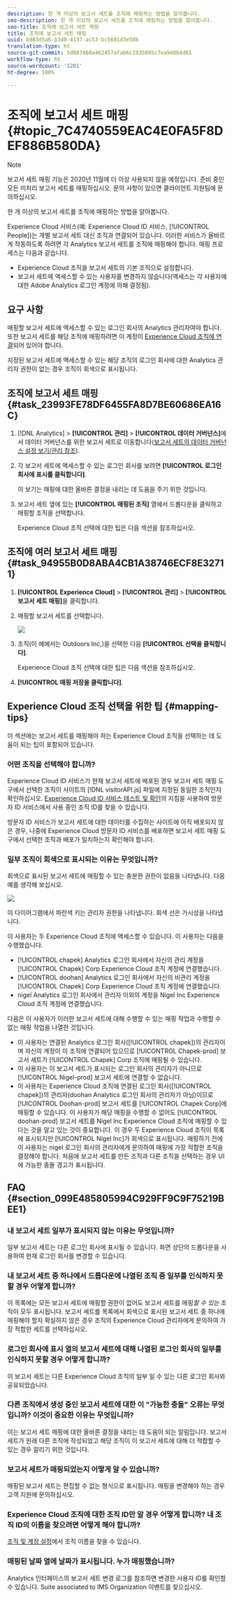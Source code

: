 ```yaml
---
description: 한 개 이상의 보고서 세트를 조직에 매핑하는 방법을 알아봅니다.
seo-description: 한 개 이상의 보고서 세트를 조직에 매핑하는 방법을 알아봅니다.
seo-title: 조직에 보고서 세트 매핑
title: 조직에 보고서 세트 매핑
uuid: b983d5a6-b3d0-4137-ac53-bc5681d3e58b
translation-type: ht
source-git-commit: 5d987d60a462457afab6c1935095c7ea948b4d65
workflow-type: ht
source-wordcount: '1201'
ht-degree: 100%

---
```



# 조직에 보고서 세트 매핑 {#topic_7C4740559EAC4E0FA5F8DEF886B580DA}

>[!NOTE]
>
>보고서 세트 매핑 기능은 2020년 11월에 더 이상 사용되지 않을 예정입니다. 준비 중인 모든 미처리 보고서 세트를 매핑하십시오. 문의 사항이 있으면 클라이언트 지원팀에 문의하십시오.

한 개 이상의 보고서 세트를 조직에 매핑하는 방법을 알아봅니다.

<!-- May 5 2020: This feature will likely be deprecated in Nov 2020. Any users with outstanding report suites that are not mapped will have 6 months to map their RS. -->

Experience Cloud 서비스(예: Experience Cloud ID 서비스, [!UICONTROL People])는 개별 보고서 세트 대신 조직과 연결되어 있습니다. 이러한 서비스가 올바르게 작동하도록 하려면 각 Analytics 보고서 세트를 조직에 매핑해야 합니다. 매핑 프로세스는 다음과 같습니다.

* Experience Cloud 조직을 보고서 세트의 기본 조직으로 설정합니다.
* 보고서 세트에 액세스할 수 있는 사용자를 변경하지 않습니다(액세스는 각 사용자에 대한 Adobe Analytics 로그인 계정에 의해 결정됨).

## 요구 사항

매핑할 보고서 세트에 액세스할 수 있는 로그인 회사의 Analytics 관리자여야 합니다. 또한 보고서 세트를 해당 조직에 매핑하려면 이 계정이 [Experience Cloud 조직에 연결](../admin-getting-started/organizations.md#topic_C31CB834F109465A82ED57FF0563B3F1)되어 있어야 합니다.

지정된 보고서 세트에 액세스할 수 있는 해당 조직의 로그인 회사에 대한 Analytics 관리자 권한이 없는 경우 조직이 회색으로 표시됩니다.

## 조직에 보고서 세트 매핑 {#task_23993FE78DF6455FA8D7BE60686EA16C}

1. [!DNL Analytics] > **[!UICONTROL 관리]** > **[!UICONTROL 데이터 거버넌스]**&#x200B;에서 데이터 거버넌스를 위한 보고서 세트로 이동합니다([보고서 세트의 데이터 거버넌스 설정 보기/관리 참조](https://docs.adobe.com/help/ko-KR/analytics/admin/data-governance/gdpr-view-settings.html)).

1. 각 보고서 세트에 액세스할 수 있는 로그인 회사를 보려면 **[!UICONTROL 로그인 회사에 표시를 클릭합니다]**.

   이 보기는 매핑에 대한 올바른 결정을 내리는 데 도움을 주기 위한 것입니다.

1. 보고서 세트 옆에 있는 **[!UICONTROL 매핑된 조직]** 열에서 드롭다운을 클릭하고 매핑할 조직을 선택합니다.

   Experience Cloud 조직 선택에 대한 팁은 다음 섹션을 참조하십시오.

## 조직에 여러 보고서 세트 매핑 {#task_94955B0D8ABA4CB1A38746ECF8E32711}

1. **[!UICONTROL Experience Cloud]** > **[!UICONTROL 관리]** > **[!UICONTROL 보고서 세트 매핑]**&#x200B;을 클릭합니다.

1. 매핑할 보고서 세트를 선택합니다.

   ![](assets/rs-mapping-multiple.png)

1. 조직(이 예에서는 Outdoors Inc,)을 선택한 다음 **[!UICONTROL 선택을 클릭합니다]**.

   Experience Cloud 조직 선택에 대한 팁은 다음 섹션을 참조하십시오.

1. **[!UICONTROL 매핑 저장을 클릭합니다]**.

## Experience Cloud 조직 선택을 위한 팁 {#mapping-tips}

이 섹션에는 보고서 세트를 매핑해야 하는 Experience Cloud 조직을 선택하는 데 도움이 되는 팁이 포함되어 있습니다.

### 어떤 조직을 선택해야 합니까?

Experience Cloud ID 서비스가 현재 보고서 세트에 배포된 경우 보고서 세트 매핑 도구에서 선택한 조직이 사이트의 [!DNL visitorAPI.js] 파일에 지정된 동일한 조직인지 확인하십시오. [Experience Cloud ID 서비스 테스트 및 확인](https://docs.adobe.com/content/help/ko-KR/id-service/using/implementation-guides/test-verify.html)의 지침을 사용하여 방문자 ID 서비스에서 사용 중인 조직 ID를 찾을 수 있습니다.

방문자 ID 서비스가 보고서 세트에 대한 데이터를 수집하는 사이트에 아직 배포되지 않은 경우, 나중에 Experience Cloud 방문자 ID 서비스를 배포하면 보고서 세트 매핑 도구에서 선택한 조직과 배포가 일치하는지 확인해야 합니다.

### 일부 조직이 회색으로 표시되는 이유는 무엇입니까?

회색으로 표시된 보고서 세트에 매핑할 수 있는 충분한 권한이 없음을 나타냅니다. 다음 예를 생각해 보십시오.

![](assets/rs-mapping.png)

이 다이어그램에서 파란색 키는 관리자 권한을 나타냅니다. 회색 선은 가시성을 나타냅니다.

이 사용자는 두 Experience Cloud 조직에 액세스할 수 있습니다. 이 사용자는 다음을 수행했습니다.

* [!UICONTROL chapek] Analytics 로그인 회사에서 자신의 관리 계정을 [!UICONTROL Chapek] Corp Experience Cloud 조직 계정에 연결했습니다.
* [!UICONTROL doohan] Analytics 로그인 회사에서 자신의 비관리 계정을 [!UICONTROL Chapek] Corp Experience Cloud 조직 계정에 연결했습니다.
* nigel Analytics 로그인 회사에서 관리자 이외의 계정을 Nigel Inc Experience Cloud 조직 계정에 연결했습니다.

다음은 이 사용자가 이러한 보고서 세트에 대해 수행할 수 있는 매핑 작업과 수행할 수 없는 매핑 작업을 나열한 것입니다.

* 이 사용자는 연결된 Analytics 로그인 회사([!UICONTROL chapek])의 관리자이며 자신의 계정이 이 조직에 연결되어 있으므로 [!UICONTROL Chapek-prod] 보고서 세트가 [!UICONTROL Chapek] Corp 조직에 매핑될 수 있습니다.
* 이 사용자는 이 보고서 세트가 표시되는 로그인 회사의 관리자가 아니므로 [!UICONTROL Nigel-prod] 보고서 세트에 연결할 수 없습니다.
* 이 사용자는 Experience Cloud 조직에 연결된 로그인 회사([!UICONTROL chapek])의 관리자(doohan Analytics 로그인 회사의 관리자가 아님)이므로 [!UICONTROL Doohan-prod] 보고서 세트를 [!UICONTROL Chapek Corp]에 매핑할 수 있습니다. 이 사용자가 해당 매핑을 수행할 수 없어도 [!UICONTROL doohan-prod] 보고서 세트를 Nigel Inc Experience Cloud 조직에 매핑할 수 있다는 것을 알고 있는 것이 중요합니다. 이 경우 두 Experience Cloud 조직이 목록에 표시되지만 [!UICONTROL Nigel Inc]가 회색으로 표시됩니다. 매핑하기 전에 이 사용자는 nigel 로그인 회사의 관리자에게 문의하여 매핑에 가장 적합한 조직을 결정해야 합니다. 처음에 보고서 세트를 만든 조직과 다른 조직을 선택하는 경우 UI에 가능한 충돌 경고가 표시됩니다.

## FAQ {#section_099E485805994C929FF9C9F75219BEE1}

### 내 보고서 세트 일부가 표시되지 않는 이유는 무엇입니까?

일부 보고서 세트는 다른 로그인 회사에 표시될 수 있습니다. 화면 상단의 드롭다운을 사용하여 현재 로그인 회사를 변경할 수 있습니다.

### 내 보고서 세트 중 하나에서 드롭다운에 나열된 조직 중 일부를 인식하지 못할 경우 어떻게 합니까?

이 목록에는 모든 보고서 세트에 매핑할 권한이 없어도 보고서 세트를 매핑&#x200B;*할 수 있는* 조직이 모두 표시됩니다. 보고서 세트를 목록에서 회색으로 표시된 보고서 세트 중 하나에 매핑해야 할지 확실하지 않은 경우 조직의 Experience Cloud 관리자에게 문의하여 가장 적합한 세트를 선택하십시오.

### 로그인 회사에 표시 열의 보고서 세트에 대해 나열된 로그인 회사의 일부를 인식하지 못할 경우 어떻게 합니까?

이 보고서 세트는 다른 Experience Cloud 조직의 일부 일 수 있는 다른 로그인 회사와 공유되었습니다.

### 다른 조직에서 생성 중인 보고서 세트에 대한 이 &quot;가능한 충돌&quot; 오류는 무엇입니까? 이것이 중요한 이유는 무엇입니까?

이는 보고서 세트 매핑에 대한 올바른 결정을 내리는 데 도움이 되는 알림입니다. 보고서 세트가 원래 다른 조직에 작성되었고 해당 조직이 이 보고서 세트에 대해 더 적합할 수 있는 경우 알리기 위한 것입니다.

### 보고서 세트가 매핑되었는지 어떻게 알 수 있습니까?

매핑된 보고서 세트는 편집할 수 없는 형식으로 표시됩니다. 매핑을 변경해야 하는 경우 고객 지원에 문의하십시오.

### Experience Cloud 조직에 대한 조직 ID만 알 경우 어떻게 합니까? 내 조직 ID의 이름을 찾으려면 어떻게 해야 합니까?

[조직 및 계정 설정](https://docs.adobe.com/content/help/ko-KR/core-services/interface/manage-users-and-products/organizations.html)에서 조직 이름을 찾을 수 있습니다.

### 매핑된 날짜 열에 날짜가 표시됩니다. 누가 매핑했습니까?

Analytics 인터페이스의 보고서 세트 변경 로그를 참조하면 변경한 사용자 ID를 확인할 수 있습니다. Suite associated to IMS Organization 이벤트를 찾으십시오.

